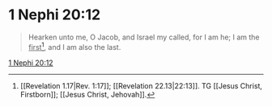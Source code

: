 # 1 Nephi 20:12

> Hearken unto me, O Jacob, and Israel my called, for I am he; I am the <u>first</u>[^a], and I am also the last.

[1 Nephi 20:12](https://www.churchofjesuschrist.org/study/scriptures/bofm/1-ne/20?lang=eng&id=p12#p12)


[^a]: [[Revelation 1.17|Rev. 1:17]]; [[Revelation 22.13|22:13]]. TG [[Jesus Christ, Firstborn]]; [[Jesus Christ, Jehovah]].
